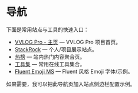 # 导航

下面是常用站点与工具的快速入口：

- [VVLOG Pro - 主页](https://igeekfan.cn/vvlog-pro/#/index) — VVLOG Pro 项目首页。
- [StackRock](https://stackrock.site/) — 个人/项目展示站点。
- [热榜](https://igeekfan.cn/hot/) — 站内热门内容聚合页。
- [工具集](https://igeekfan.cn/tools/#/tools/index) — 常用在线工具集合。
- [Fluent Emoji MS](https://igeekfan.github.io/fluent-emoji-ms/) — Fluent 风格 Emoji 字体/示例。

如果需要，我可以把此导航页加入站点侧边栏配置示例。
